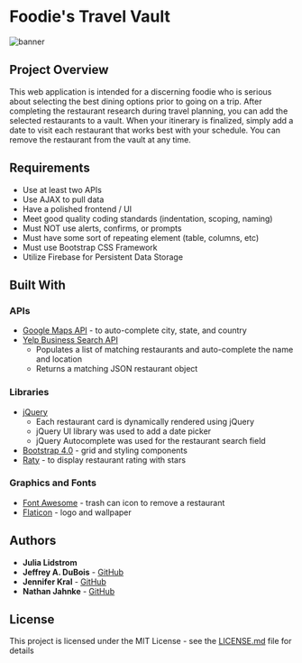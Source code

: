 # Foodie's Travel Vault
![banner](https://user-images.githubusercontent.com/31745567/35255227-a7021194-ffb3-11e7-8b55-d61ea2fc8d74.JPG)

## Project Overview
This web application is intended for a discerning foodie who is serious about selecting the best dining options prior to going on a trip. After completing the restaurant research during travel planning, you can add the selected restaurants to a vault. When your itinerary is finalized, simply add a date to visit each restaurant that works best with your schedule. You can remove the restaurant from the vault at any time. 

## Requirements
* Use at least two APIs
* Use AJAX to pull data
* Have a polished frontend / UI 
* Meet good quality coding standards (indentation, scoping, naming)
* Must NOT use alerts, confirms, or prompts 
* Must have some sort of repeating element (table, columns, etc)
* Must use Bootstrap CSS Framework
* Utilize Firebase for Persistent Data Storage 

## Built With

### APIs
* [Google Maps API](https://developers.google.com/maps/) - to auto-complete city, state, and country
* [Yelp Business Search API](https://www.yelp.com/developers/documentation/v3/business_search ) 
    * Populates a list of matching restaurants and auto-complete the name and location
    * Returns a matching JSON restaurant object 

### Libraries
* [jQuery](https://cdnjs.cloudflare.com/ajax/libs/jquery/3.2.1/jquery.min.js) 
    * Each restaurant card is dynamically rendered using jQuery
    * jQuery UI library was used to add a date picker 
    * jQuery Autocomplete was used for the restaurant search field
* [Bootstrap 4.0](https://maxcdn.bootstrapcdn.com/bootstrap/4.0.0-beta/css/bootstrap.min.css) - grid and  styling components
* [Raty](https://github.com/wbotelhos/raty) - to display restaurant rating with stars

### Graphics and Fonts
* [Font Awesome]() - trash can icon to remove a restaurant
* [Flaticon](https://www.flaticon.com/about) - logo and wallpaper

## Authors

* **Julia Lidstrom** 
* **Jeffrey A. DuBois** - [GitHub](https://github.com/jeffadubois?tab=repositories)
* **Jennifer Kral** - [GitHub](https://github.com/jkral1102)
* **Nathan Jahnke** - [GitHub](https://github.com/natejahnke)


## License

This project is licensed under the MIT License - see the [LICENSE.md](LICENSE.md) file for details

